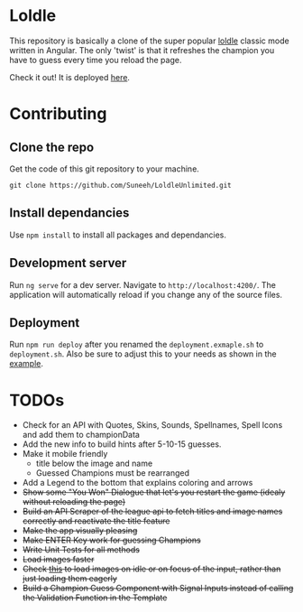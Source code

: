 # Loldle

This repository is basically a clone of the super popular [loldle](https://loldle.net) classic mode written in Angular. The only 'twist' is that it refreshes the champion you have to guess every time you reload the page.

Check it out! It is deployed [here](https://loldle.suneeh.de/).

# Contributing

## Clone the repo

Get the code of this git repository to your machine.

`git clone https://github.com/Suneeh/LoldleUnlimited.git`

## Install dependancies

Use `npm install` to install all packages and dependancies.

## Development server

Run `ng serve` for a dev server. Navigate to `http://localhost:4200/`. The application will automatically reload if you change any of the source files.

## Deployment

Run `npm run deploy` after you renamed the `deployment.exmaple.sh` to `deployment.sh`. Also be sure to adjust this to your needs as shown in the [example](https://github.com/Suneeh/LoldleUnlimited/blob/main/deploy.example.sh).

# TODOs

- Check for an API with Quotes, Skins, Sounds, Spellnames, Spell Icons and add them to championData
- Add the new info to build hints after 5-10-15 guesses.
- Make it mobile friendly
  - title below the image and name
  - Guessed Champions must be rearranged
- Add a Legend to the bottom that explains coloring and arrows
- ~~Show some "You Won" Dialogue that let's you restart the game (idealy without reloading the page)~~
- ~~Build an API Scraper of the league api to fetch titles and image names correctly and reactivate the title feature~~
- ~~Make the app visually pleasing~~
- ~~Make ENTER Key work for guessing Champions~~
- ~~Write Unit Tests for all methods~~
- ~~Load images faster~~
- ~~Check [this](https://angular.dev/guide/defer) to load images on idle or on focus of the input, rather than just loading them eagerly~~
- ~~Build a Champion Guess Component with Signal Inputs instead of calling the Validation Function in the Template~~
